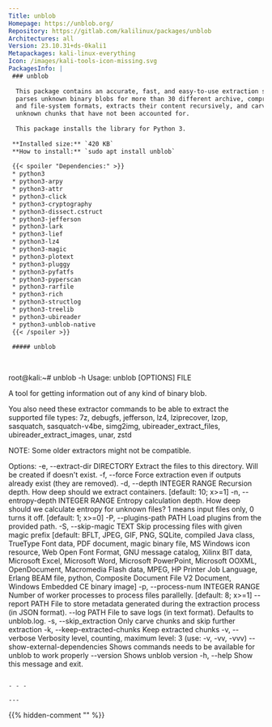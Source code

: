 ```yaml
---
Title: unblob
Homepage: https://unblob.org/
Repository: https://gitlab.com/kalilinux/packages/unblob
Architectures: all
Version: 23.10.31+ds-0kali1
Metapackages: kali-linux-everything 
Icon: /images/kali-tools-icon-missing.svg
PackagesInfo: |
 ### unblob
 
  This package contains an accurate, fast, and easy-to-use extraction suite. It
  parses unknown binary blobs for more than 30 different archive, compression,
  and file-system formats, extracts their content recursively, and carves out
  unknown chunks that have not been accounted for.
   
  This package installs the library for Python 3.
 
 **Installed size:** `420 KB`  
 **How to install:** `sudo apt install unblob`  
 
 {{< spoiler "Dependencies:" >}}
 * python3
 * python3-arpy
 * python3-attr
 * python3-click
 * python3-cryptography 
 * python3-dissect.cstruct
 * python3-jefferson
 * python3-lark
 * python3-lief
 * python3-lz4
 * python3-magic
 * python3-plotext
 * python3-pluggy
 * python3-pyfatfs
 * python3-pyperscan
 * python3-rarfile
 * python3-rich
 * python3-structlog
 * python3-treelib
 * python3-ubireader
 * python3-unblob-native
 {{< /spoiler >}}
 
 ##### unblob
 
 
 ```
 root@kali:~# unblob -h
 Usage: unblob [OPTIONS] FILE
 
   A tool for getting information out of any kind of binary blob.
 
   You also need these extractor commands to be able to extract the supported
   file types: 7z, debugfs, jefferson, lz4, lziprecover, lzop, sasquatch,
   sasquatch-v4be, simg2img, ubireader_extract_files, ubireader_extract_images,
   unar, zstd
 
   NOTE: Some older extractors might not be compatible.
 
 Options:
   -e, --extract-dir DIRECTORY     Extract the files to this directory. Will be
                                   created if doesn't exist.
   -f, --force                     Force extraction even if outputs already
                                   exist (they are removed).
   -d, --depth INTEGER RANGE       Recursion depth. How deep should we extract
                                   containers.  [default: 10; x>=1]
   -n, --entropy-depth INTEGER RANGE
                                   Entropy calculation depth. How deep should
                                   we calculate entropy for unknown files? 1
                                   means input files only, 0 turns it off.
                                   [default: 1; x>=0]
   -P, --plugins-path PATH         Load plugins from the provided path.
   -S, --skip-magic TEXT           Skip processing files with given magic
                                   prefix  [default: BFLT, JPEG, GIF, PNG,
                                   SQLite, compiled Java class, TrueType Font
                                   data, PDF document, magic binary file, MS
                                   Windows icon resource, Web Open Font Format,
                                   GNU message catalog, Xilinx BIT data,
                                   Microsoft Excel, Microsoft Word, Microsoft
                                   PowerPoint, Microsoft OOXML, OpenDocument,
                                   Macromedia Flash data, MPEG, HP Printer Job
                                   Language, Erlang BEAM file, python,
                                   Composite Document File V2 Document, Windows
                                   Embedded CE binary image]
   -p, --process-num INTEGER RANGE
                                   Number of worker processes to process files
                                   parallelly.  [default: 8; x>=1]
   --report PATH                   File to store metadata generated during the
                                   extraction process (in JSON format).
   --log PATH                      File to save logs (in text format). Defaults
                                   to unblob.log.
   -s, --skip_extraction           Only carve chunks and skip further
                                   extraction
   -k, --keep-extracted-chunks     Keep extracted chunks
   -v, --verbose                   Verbosity level, counting, maximum level: 3
                                   (use: -v, -vv, -vvv)
   --show-external-dependencies    Shows commands needs to be available for
                                   unblob to work properly
   --version                       Shows unblob version
   -h, --help                      Show this message and exit.
 ```
 
 - - -
 
---
```

{{% hidden-comment "<!--Do not edit anything above this line-->" %}}
